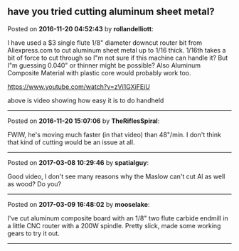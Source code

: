 ## have you tried cutting aluminum sheet metal?
Posted on **2016-11-20 04:52:43** by **rollandelliott**:

I have used a $3 single flute 1/8" diameter downcut router bit from Aliexpress.com to cut aluminum sheet metal up to 1/16 thick.  1/16th takes a bit of force to cut through so I"m not sure if this machine can handle it? But I"m guessing 0.040" or thinner might be possible? Also Aluminum Composite Material with plastic core would probably work too. 

https://www.youtube.com/watch?v=zVi1GXiFEiU

above is video showing how easy it is to do handheld

---

Posted on **2016-11-20 15:07:06** by **TheRiflesSpiral**:

FWIW, he's moving much faster (in that video) than 48"/min. I don't think that kind of cutting would be an issue at all.

---

Posted on **2017-03-08 10:29:46** by **spatialguy**:

Good video, I don't see many reasons why the Maslow can't cut Al as well as wood? Do you?

---

Posted on **2017-03-09 16:48:02** by **mooselake**:

I've cut aluminum composite board with an 1/8" two flute carbide endmill in a little CNC router with a 200W spindle.  Pretty slick, made some working gears to try it out.

---

